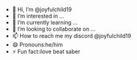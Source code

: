 - 👋 Hi, I’m @joyfulchild19
- 👀 I’m interested in ...
- 🌱 I’m currently learning ...
- 💞️ I’m looking to collaborate on ...
- 📫 How to reach me my discord @joyfulchild19
- 😄 Pronouns:he/him
- ⚡ Fun fact:ilove beat saber

<!---
joyfulchild19/joyfulchild19 is a ✨ special ✨ repository because its `README.md` (this file) appears on your GitHub profile.
You can click the Preview link to take a look at your changes.
--->
